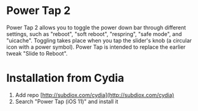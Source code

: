 # Power Tap 2
Power Tap 2 allows you to toggle the power down bar through different settings, such as "reboot", "soft reboot", "respring", "safe mode", and "uicache". Toggling takes place when you tap the slider's knob (a circular icon with a power symbol). Power Tap is intended to replace the earlier tweak "Slide to Reboot".

# Installation from Cydia
1. Add repo [http://subdiox.com/cydia](http://subdiox.com/cydia)
2. Search "Power Tap (iOS 11)" and install it

